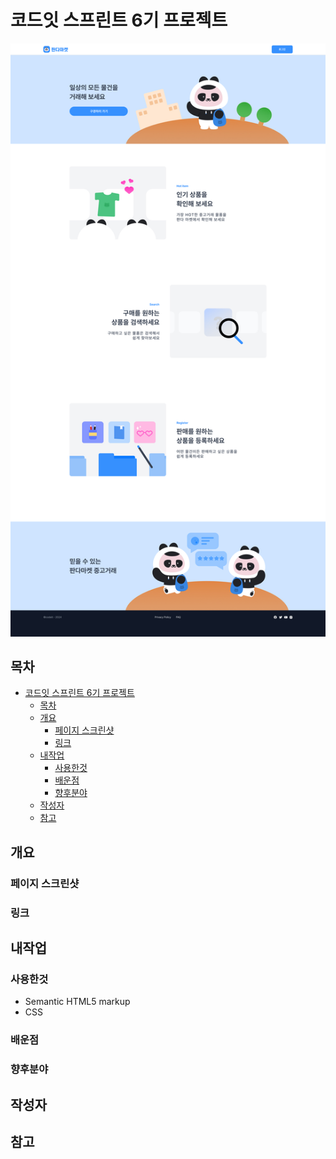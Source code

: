 <!-- # Frontend Mentor - QR code component solution -->

<!--
This is a solution to the [QR code component challenge on Frontend Mentor](https://www.frontendmentor.io/challenges/qr-code-component-iux_sIO_H). Frontend Mentor challenges help you improve your coding skills by building realistic projects.

---

사용 전 지우기

--- -->

# 코드잇 스프린트 6기 프로젝트

![메인 이미지](images/thumbnail.jpg)

## 목차

- [코드잇 스프린트 6기 프로젝트](#코드잇-스프린트-6기-프로젝트)
  - [목차](#목차)
  - [개요](#개요)
    - [페이지 스크린샷](#페이지-스크린샷)
    - [링크](#링크)
  - [내작업](#내작업)
    - [사용한것](#사용한것)
    - [배운점](#배운점)
    - [향후분야](#향후분야)
  - [작성자](#작성자)
  - [참고](#참고)

## 개요

### 페이지 스크린샷

### 링크

## 내작업

### 사용한것

- Semantic HTML5 markup
- CSS

<!--
- CSS custom properties
- Flexbox
- Mobile-first workflow
- [React](https://reactjs.org/) - JS library
- [Next.js](https://nextjs.org/) - React framework
- [Styled Components](https://styled-components.com/) - For styles

**Note: These are just examples. Delete this note and replace the list above with your own choices** -->

### 배운점

<!--
Use this section to recap over some of your major learnings while working through this project. Writing these out and providing code samples of areas you want to highlight is a great way to reinforce your own knowledge.

To see how you can add code snippets, see below:

```html
<h1>Some HTML code I'm proud of</h1>
```

```css
.proud-of-this-css {
  color: papayawhip;
}
```

```js
const proudOfThisFunc = () => {
  console.log("🎉");
};
```

If you want more help with writing markdown, we'd recommend checking out [The Markdown Guide](https://www.markdownguide.org/) to learn more.

**Note: Delete this note and the content within this section and replace with your own learnings.** -->

### 향후분야

<!--
Use this section to outline areas that you want to continue focusing on in future projects. These could be concepts you're still not completely comfortable with or techniques you found useful that you want to refine and perfect.

**Note: Delete this note and the content within this section and replace with your own plans for continued development.** -->

## 작성자

<!--
- Website - [Add your name here](https://www.your-site.com)
- Frontend Mentor - [@yourusername](https://www.frontendmentor.io/profile/yourusername)
- Twitter - [@yourusername](https://www.twitter.com/yourusername)

**Note: Delete this note and add/remove/edit lines above based on what links you'd like to share.** -->

## 참고

<!--
This is where you can give a hat tip to anyone who helped you out on this project. Perhaps you worked in a team or got some inspiration from someone else's solution. This is the perfect place to give them some credit.

**Note: Delete this note and edit this section's content as necessary. If you completed this challenge by yourself, feel free to delete this section entirely.** -->

